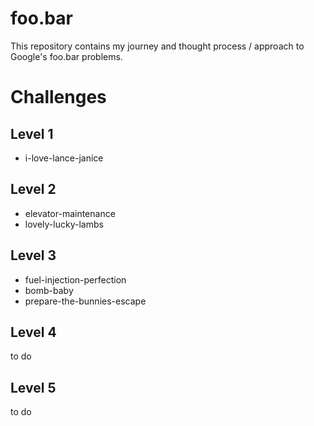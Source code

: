 # foo.bar
  This repository contains my journey and thought process / approach to Google's foo.bar problems.


# Challenges 

## Level 1
  - i-love-lance-janice
  
## Level 2
  - elevator-maintenance
  - lovely-lucky-lambs

## Level 3
  - fuel-injection-perfection
  - bomb-baby
  - prepare-the-bunnies-escape
  
## Level 4
  to do 
  
## Level 5 
  to do 
